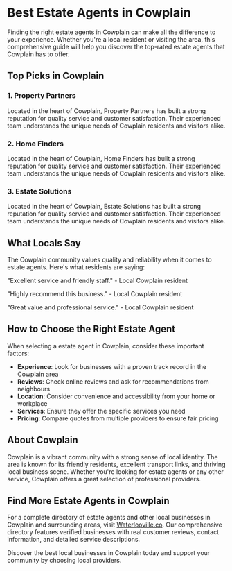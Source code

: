 # Best Estate Agents in Cowplain

Finding the right estate agents in Cowplain can make all the difference to your experience. Whether you're a local resident or visiting the area, this comprehensive guide will help you discover the top-rated estate agents that Cowplain has to offer.

## Top Picks in Cowplain

### 1. Property Partners
Located in the heart of Cowplain, Property Partners has built a strong reputation for quality service and customer satisfaction. Their experienced team understands the unique needs of Cowplain residents and visitors alike.

### 2. Home Finders
Located in the heart of Cowplain, Home Finders has built a strong reputation for quality service and customer satisfaction. Their experienced team understands the unique needs of Cowplain residents and visitors alike.

### 3. Estate Solutions
Located in the heart of Cowplain, Estate Solutions has built a strong reputation for quality service and customer satisfaction. Their experienced team understands the unique needs of Cowplain residents and visitors alike.

## What Locals Say

The Cowplain community values quality and reliability when it comes to estate agents. Here's what residents are saying:

"Excellent service and friendly staff." - Local Cowplain resident

"Highly recommend this business." - Local Cowplain resident

"Great value and professional service." - Local Cowplain resident

## How to Choose the Right Estate Agent

When selecting a estate agent in Cowplain, consider these important factors:

- **Experience**: Look for businesses with a proven track record in the Cowplain area
- **Reviews**: Check online reviews and ask for recommendations from neighbours
- **Location**: Consider convenience and accessibility from your home or workplace
- **Services**: Ensure they offer the specific services you need
- **Pricing**: Compare quotes from multiple providers to ensure fair pricing

## About Cowplain

Cowplain is a vibrant community with a strong sense of local identity. The area is known for its friendly residents, excellent transport links, and thriving local business scene. Whether you're looking for estate agents or any other service, Cowplain offers a great selection of professional providers.

## Find More Estate Agents in Cowplain

For a complete directory of estate agents and other local businesses in Cowplain and surrounding areas, visit [Waterlooville.co](https://waterlooville.co). Our comprehensive directory features verified businesses with real customer reviews, contact information, and detailed service descriptions.

Discover the best local businesses in Cowplain today and support your community by choosing local providers.

